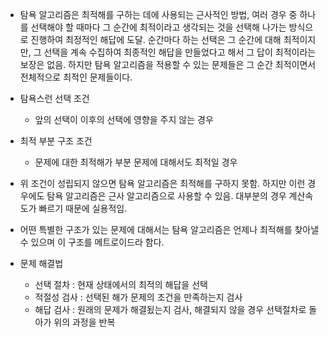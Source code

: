 - 탐욕 알고리즘은 최적해를 구하는 데에 사용되는 근사적인 방법, 여러 경우 중 하나를 선택해야 할 때마다 그 순간에 최적이라고 생각되는 것을 선택해 나가는 방식으로 진행하여 최정적인 해답에 도달. 순간마다 하는 선택은 그 순간에 대해 최적이지만, 그 선택을 계속 수집하여 최종적인 해답을 만들었다고 해서 그 답이 최적이라는 보장은 없음. 하지만 탐욕 알고리즘을 적용할 수 있는 문제들은 그 순간 최적이면서 전체적으로 최적인 문제들이다.
- 탐욕스런 선택 조건
	- 앞의 선택이 이후의 선택에 영향을 주지 않는 경우
- 최적 부분 구조 조건
	- 문제에 대한 최적해가 부분 문제에 대해서도 최적일 경우
- 위 조건이 성립되지 않으면 탐욕 알고리즘은 최적해를 구하지 못함. 하지만 이런 경우에도 탐욕 알고리즘은 근사 알고리즘으로 사용할 수 있음. 대부분의 경우 계산속도가 빠르기 때문에 실용적임.
- 어떤 특별한 구조가 있는 문제에 대해서는 탐욕 알고리즘은 언제나 최적해를 찾아낼 수 있으며 이 구조를 메트로이드라 함다.

- 문제 해결법
	- 선택 절차 : 현재 상태에서의 최적의 해답을 선택
	- 적절성 검사 : 선택된 해가 문제의 조건을 만족하는지 검사
	- 해답 검사 : 원래의 문제가 해결됬는지 검사, 해결되지 않을 경우 선택절차로 돌아가 위의 과정을 반복